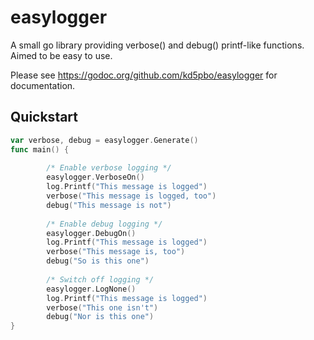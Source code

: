 easylogger
==========

A small go library providing verbose() and debug() printf-like functions.  Aimed to be easy to use.

Please see https://godoc.org/github.com/kd5pbo/easylogger for documentation.

Quickstart
----------
```go
var verbose, debug = easylogger.Generate()
func main() {
        
        /* Enable verbose logging */
        easylogger.VerboseOn()
        log.Printf("This message is logged")
        verbose("This message is logged, too")
        debug("This message is not")
        
        /* Enable debug logging */
        easylogger.DebugOn()
        log.Printf("This message is logged")
        verbose("This message is, too")
        debug("So is this one")
        
        /* Switch off logging */
        easylogger.LogNone()
        log.Printf("This message is logged")
        verbose("This one isn't")
        debug("Nor is this one")
}
```
